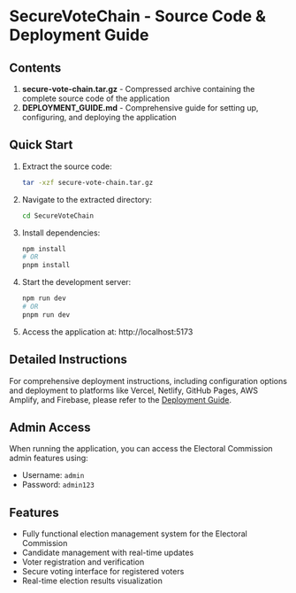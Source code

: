 # SecureVoteChain - Source Code & Deployment Guide

## Contents

1. **secure-vote-chain.tar.gz** - Compressed archive containing the complete source code of the application
2. **DEPLOYMENT_GUIDE.md** - Comprehensive guide for setting up, configuring, and deploying the application

## Quick Start

1. Extract the source code:
   ```bash
   tar -xzf secure-vote-chain.tar.gz
   ```

2. Navigate to the extracted directory:
   ```bash
   cd SecureVoteChain
   ```

3. Install dependencies:
   ```bash
   npm install
   # OR
   pnpm install
   ```

4. Start the development server:
   ```bash
   npm run dev
   # OR
   pnpm run dev
   ```

5. Access the application at: http://localhost:5173

## Detailed Instructions

For comprehensive deployment instructions, including configuration options and deployment to platforms like Vercel, Netlify, GitHub Pages, AWS Amplify, and Firebase, please refer to the [Deployment Guide](./DEPLOYMENT_GUIDE.md).

## Admin Access

When running the application, you can access the Electoral Commission admin features using:
- Username: `admin`
- Password: `admin123`

## Features

- Fully functional election management system for the Electoral Commission
- Candidate management with real-time updates
- Voter registration and verification
- Secure voting interface for registered voters
- Real-time election results visualization
